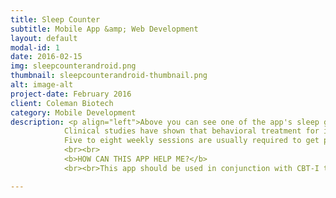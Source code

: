 ```yaml
---
title: Sleep Counter
subtitle: Mobile App &amp; Web Development
layout: default
modal-id: 1
date: 2016-02-15
img: sleepcounterandroid.png
thumbnail: sleepcounterandroid-thumbnail.png
alt: image-alt
project-date: February 2016
client: Coleman Biotech
category: Mobile Development
description: <p align="left">Above you can see one of the app's sleep graphs in motion and the back-end of one of the special features being programmed in android studio.<br><br>For technical details pertaining to the project please go to the <a href="http://LouisDColeman.github.io/SleepCounter">Sleep Counter github project page</a><br><br><b>SKILLS USED</b><br><br>&#8226; Data Acquisition and Analysis<br>&#8226; Modeling<br>&#8226; Research<br>&#8226; Experimentation<br>&#8226; Full Stack Software Development<br>&#8226; Machine Learning<br>&#8226; Market Research Analysis<br>&#8226; Business Planning<br>&#8226; Project Management<br><br><b>YOU ARE NOT ALONE</b><br><br>More than one in four people experience insomnia from time to time and more than 1 in 10 will suffer from a chronic form of the disorder. Despite the prevalent myth that insomnia is not a serious problem, there is substantial evidence which shows that untreated and persistent insomnia is associated with&#58;<br><br>&#8226; Reduced quality of life<br>&#8226; Poor work performance<br>&#8226; Increased occurrence of accidents <br>&#8226; Risk for medical illness<br>&#8226; Risk for psychiatric illness<br><br>Fortunately, for the 10 - 20 % of Americans who suffer from insomnia, there is help. Recent advances in Sleep Medicine help the majority of troubled sleepers, often without medication.<br><br><b>WELCOME TO THE SLEEP COUNTER ECOSYSTEM</b><br><br>The app is fully automated and it just works with advanced sleep metrics, automated goal setting and full integration across multiple platforms. While you sleep the app calculates your personal sleep metrics from sleep data recorded using sensors on your phone and/or wearable. Then it compares and analyzes the data using the latest research in sleep actigraphy to your sleep goals to ensure you're getting the best sleep possible. The goals are calculated using the latest in CBT-I modeling and predictions on sleep therapies are made using artificial neural networks or advanced machine learning. The product is fully integrated across android, apple, and windows. You can even view your sleep counter data in Google Fit, S Health, or any web-browser. Welcome to the Sleep Counter ecosystem.<br><br><b>TYPES OF SLEEP PROBELMS TREATED</b><br><br>This app is meant for individuals who have difficulty falling asleep, difficulty staying asleep, or difficulty sleeping on a schedule that allows them to function best in their work.<br><br><b>WHAT WILL HAPPEN</b><br><br>Your sleep will be evaluated using a series of questionnaires by artificial neural networks. You may wish to share the questionnaire with a sleep medicine professional. The questions range from medical history to medical symptoms to sleep disorder symptoms to sleep environment questions. Your sleep medicine professional may wish to conduct an interview. These questions along with the interview will aid in determining the factors that affect your sleep and daytime functioning.<br><br><b>WHAT KIND OF TREATMENT CAN I EXPECT?</b><br><br>For individuals with Primary or Secondary Insomnia, the first line of intervention is usually behavioral. Behavioral treatment is based upon the concept that chronic insomnia (greater than 4 weeks) is maintained by a variety of physical and behavioral factors that have little or nothing to do with acute insomnia (one or two days). The factors that maintain chronic insomnia are the ones targeted for treatment. This treatment is known as CBT-I or Cognitive Behavioral Therapy for Insomnia and this app can aid in CBT-I therapy.<br><br>
            Clinical studies have shown that behavioral treatment for insomnia is effective, producing long lasting results that are comparable to or exceed those of sleeping pills.<br><br>
            Five to eight weekly sessions are usually required to get people good sleep and to help them continue sleeping well. Follow-up recommendations are made to ensure that the results are maintained.
            <br><br>
            <b>HOW CAN THIS APP HELP ME?</b>
            <br><br>This app should be used in conjunction with CBT-I therapy from a sleep medicine specialist. Answering the questionnaire provided will allow the app to suggest predictive goals that your specialist might recommend to aid you in obtaining better sleep. You may edit these goals if they do not match your sleep specialist recommendations or manually add weekly goals suggested by your sleep specialist.<br><br>Each weekly session will become available as you progress through your treatment. These sessions consist of a reading to educate you on the behaviors and type of therapy that will aid you in getting better sleep and how these therapies work. Once you complete the reading for that week your personal goals for that week will appear with a bedtime that matches the alarm you set for yourself. The sleep diary and graphs will aid you and your specialist in evaluating your progress through the sessions. The sleep graphs, daily and weekly sleep diaries can be shared through email and text with your sleep specialist.<br><br>Better sleep starts today. If you would like to become a beta tester please use the email form on the homepage and include "Beta Tester" on the first line of the contact form.</p>

---
```

